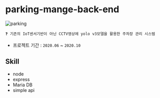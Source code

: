 # parking-mange-back-end
![parking](https://user-images.githubusercontent.com/94586184/230759752-ef9b3a13-e14b-49d9-b213-c49fd47d3829.png)


```
❓ 기존의 IoT센서기반이 아닌 CCTV영상에 yolo v3모델을 활용한 주차장 관리 시스템
```
- 프로젝트 기간 : `2020.06` ~ `2020.10`

## Skill
- node
- express
- Maria DB
- simple api
